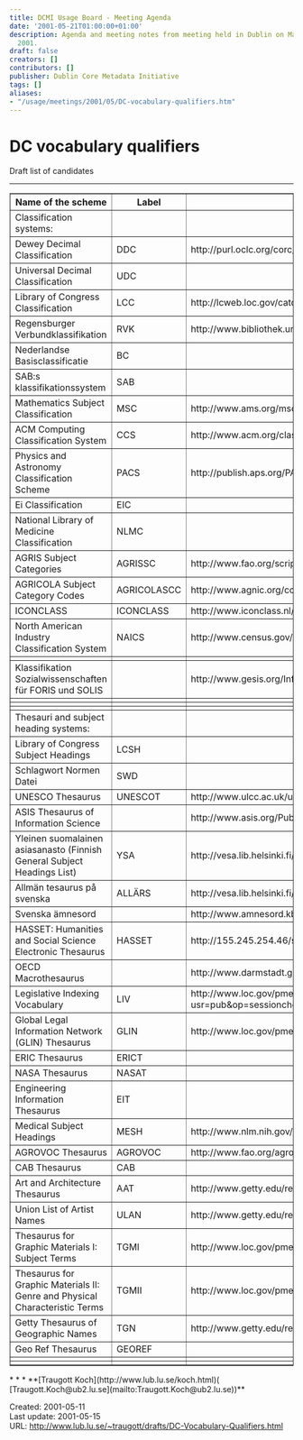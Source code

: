 ```yaml
---
title: DCMI Usage Board - Meeting Agenda
date: '2001-05-21T01:00:00+01:00'
description: Agenda and meeting notes from meeting held in Dublin on May 21 - 22,
  2001.
draft: false
creators: []
contributors: []
publisher: Dublin Core Metadata Initiative
tags: []
aliases:
- "/usage/meetings/2001/05/DC-vocabulary-qualifiers.htm"
---
```


# DC vocabulary qualifiers
Draft list of candidates 
* * *
<center>
<table border="1">
  <tbody>
  <tr>
    <th width="300">Name of the scheme</th>
    <th>Label</th>
    <th>Online access</th>
    <th>Access information</th>
</tr>
  <tr>
    <td width="300">Classification systems:</td>
    <td></td>
</tr>
  <tr>
    <td width="300">Dewey Decimal Classification</td>
    <td width="300">DDC</td>
    <td width="300">http://purl.oclc.org/corc/ Web Dewey</td>
    <td width="300">http://www.oclc.org/dewey/</td>
</tr>
  <tr>
    <td width="300">Universal Decimal Classification</td>
    <td width="300">UDC</td>
    <td width="300"></td>
    <td width="300"></td>
</tr>
  <tr>
    <td width="300">Library of Congress Classification</td>
    <td width="300">LCC</td>
    <td width="300">http://lcweb.loc.gov/catdir/cpso/lcco/lcco.html</td>
    <td width="300"></td>
</tr>
  <tr>
    <td width="300">Regensburger Verbundklassifikation</td>
    <td width="300">RVK</td>
    <td width="300">http://www.bibliothek.uni-regensburg.de/Systematik/rvk_onl.htm</td>
    <td width="300"></td>
</tr>
  <tr>
    <td width="300">Nederlandse Basisclassificatie</td>
    <td width="300">BC</td>
    <td width="300"></td>
    <td width="300"></td>
</tr>
  <tr>
    <td width="300">SAB:s klassifikationssystem</td>
    <td width="300">SAB</td>
</tr>
  <tr>
    <td width="300">Mathematics Subject Classification</td>
    <td width="300">MSC</td>
    <td width="300">http://www.ams.org/msc/ 2000 MSC</td>
    <td width="300"></td>
</tr>
  <tr>
    <td width="300">ACM Computing Classification System</td>
    <td width="300">CCS</td>
    <td width="300">http://www.acm.org/class/1998/</td>
    <td width="300"></td>
</tr>
  <tr>
    <td width="300">Physics and Astronomy Classification Scheme</td>
    <td width="300">PACS</td>
    <td width="300">http://publish.aps.org/PACS/pacsgen.html</td>
    <td width="300"></td>
</tr>
  <tr>
    <td width="300">Ei Classification</td>
    <td width="300">EIC</td>
</tr>
  <tr>
    <td width="300">National Library of Medicine Classification</td>
    <td width="300">NLMC</td>
    <td width="300"></td>
    <td width="300"></td>
</tr>
  <tr>
    <td width="300">AGRIS Subject Categories</td>
    <td width="300">AGRISSC</td>
    <td width="300">http://www.fao.org/scripts/agris/c-categ.htm</td>
</tr>
  <tr>
    <td width="300">AGRICOLA Subject Category Codes</td>
    <td width="300">AGRICOLASCC</td>
    <td width="300">http://www.agnic.org/cc/</td>
</tr>
  <tr>
    <td width="300">ICONCLASS</td>
    <td width="300">ICONCLASS</td>
    <td width="300">http://www.iconclass.nl/brwssrch.htm</td>
    <td width="300"></td>
</tr>
  <tr>
    <td width="300">North American Industry Classification System</td>
    <td width="300">NAICS</td>
    <td width="300">http://www.census.gov/epcd/www/naics.html</td>
    <td width="300"></td>
</tr>
  <tr>
    <td width="300"></td>
    <td width="300"></td>
    <td width="300"></td>
    <td width="300"></td>
</tr>
  <tr>
    <td width="300">Klassifikation Sozialwissenschaften für FORIS und SOLIS</td>
    <td width="300"></td>
    <td width="300">http://www.gesis.org/Information/Rechercheunterst/Klassifikation/index.htm</td>
    <td width="300"></td>
</tr>
  <tr>
    <td width="300"></td>
    <td width="300"></td>
    <td width="300"></td>
    <td width="300"></td>
</tr>
  <tr>
    <td width="300"></td>
    <td width="300"></td>
    <td width="300"></td>
    <td width="300"></td>
</tr>
  <tr>
    <td width="300"></td>
    <td width="300"></td>
    <td width="300"></td>
    <td width="300"></td>
</tr>
  <tr>
    <td width="300">Thesauri and subject heading systems:</td>
    <td></td>
</tr>
  <tr>
    <td width="300">Library of Congress Subject Headings</td>
    <td width="300">LCSH</td>
    <td width="300"></td>
    <td width="300"></td>
</tr>
  <tr>
    <td width="300">Schlagwort Normen Datei</td>
    <td width="300">SWD</td>
    <td width="300"></td>
    <td width="300"></td>
</tr>
  <tr>
    <td width="300">UNESCO Thesaurus</td>
    <td width="300">UNESCOT</td>
    <td width="300">http://www.ulcc.ac.uk/unesco/</td>
    <td width="300"></td>
</tr>
  <tr>
    <td width="300">ASIS Thesaurus of Information Science </td>
    <td width="300"></td>
    <td width="300">http://www.asis.org/Publications/Thesaurus/isframe.htm</td>
    <td width="300"></td>
</tr>
  <tr>
    <td width="300">Yleinen suomalainen asiasanasto (Finnish General Subject 
      Headings List)</td>
    <td width="300">YSA</td>
    <td width="300">http://vesa.lib.helsinki.fi/ysa/index.html</td>
    <td width="300"></td>
</tr>
  <tr>
    <td width="300">Allmän tesaurus på svenska</td>
    <td width="300">ALLÄRS</td>
    <td width="300">http://vesa.lib.helsinki.fi/allars/index.html</td>
    <td width="300"></td>
</tr>
  <tr>
    <td width="300">Svenska ämnesord</td>
    <td width="300"></td>
    <td width="300">http://www.amnesord.kb.se/</td>
    <td width="300"></td>
</tr>
  <tr>
    <td width="300">HASSET: Humanities and Social Science Electronic Thesaurus 
    </td>
    <td width="300">HASSET</td>
    <td width="300">http://155.245.254.46/services/zhasset.html</td>
    <td width="300"></td>
</tr>
  <tr>
    <td width="300">OECD Macrothesaurus</td>
    <td width="300"></td>
    <td width="300">http://www.darmstadt.gmd.de/~probst/thesa/</td>
    <td width="300"></td>
</tr>
  <tr>
    <td width="300">Legislative Indexing Vocabulary</td>
    <td width="300">LIV</td>
    <td width="300">http://www.loc.gov/pmei/lexico?usr=pub&amp;op=sessioncheck&amp;db=LIV&amp;JServSessionIdpmeizone=7cudhd41xd</td>
    <td width="300"></td>
</tr>
  <tr>
    <td width="300">Global Legal Information Network (GLIN) Thesaurus</td>
    <td width="300">GLIN</td>
    <td width="300">http://www.loc.gov/pmei/lexico?usr=pub-3559:0&amp;op=frames&amp;db=GLIN</td>
    <td width="300"></td>
</tr>
  <tr>
    <td width="300">ERIC Thesaurus </td>
    <td width="300">ERICT</td>
    <td width="300"></td>
    <td width="300"></td>
</tr>
  <tr>
    <td width="300">NASA Thesaurus </td>
    <td width="300">NASAT</td>
    <td width="300"></td>
    <td width="300">http://www.sti.nasa.gov/thesfrm1.htm</td>
</tr>
  <tr>
    <td width="300">Engineering Information Thesaurus</td>
    <td width="300">EIT</td>
    <td width="300"></td>
    <td width="300"></td>
</tr>
  <tr>
    <td width="300">Medical Subject Headings</td>
    <td width="300">MESH</td>
    <td width="300">http://www.nlm.nih.gov/mesh/MBrowser.html</td>
    <td width="300"></td>
</tr>
  <tr>
    <td width="300">AGROVOC Thesaurus</td>
    <td width="300">AGROVOC</td>
    <td width="300">http://www.fao.org/agrovoc/</td>
    <td width="300"></td>
</tr>
  <tr>
    <td width="300">CAB Thesaurus</td>
    <td width="300">CAB</td>
    <td width="300"></td>
    <td width="300"></td>
</tr>
  <tr>
    <td width="300">Art and Architecture Thesaurus</td>
    <td width="300">AAT</td>
    <td width="300">http://www.getty.edu/research/tools/vocabulary/aat/index.html</td>
    <td width="300"></td>
</tr>
  <tr>
    <td width="300">Union List of Artist Names </td>
    <td width="300">ULAN</td>
    <td width="300">http://www.getty.edu/research/tools/vocabulary/ulan/index.html</td>
    <td width="300"></td>
</tr>
  <tr>
    <td width="300">Thesaurus for Graphic Materials I: Subject Terms</td>
    <td width="300">TGMI</td>
    <td width="300">http://www.loc.gov/pmei/lexico?usr=pub-3566:0&amp;op=frames&amp;db=TGM_I</td>
    <td width="300"></td>
</tr>
  <tr>
    <td width="300">Thesaurus for Graphic Materials II: Genre and Physical 
      Characteristic Terms</td>
    <td width="300">TGMII</td>
    <td width="300">http://www.loc.gov/pmei/lexico?usr=pub&amp;op=sessioncheck&amp;db=TGM_II</td>
    <td width="300"></td>
</tr>
  <tr>
    <td width="300">Getty Thesaurus of Geographic Names</td>
    <td width="300">TGN</td>
    <td width="300">http://www.getty.edu/research/tools/vocabulary/tgn/index.html</td>
    <td width="300"></td>
</tr>
  <tr>
    <td width="300">Geo Ref Thesaurus</td>
    <td width="300">GEOREF</td>
    <td width="300"></td>
    <td width="300"></td>
</tr>
  <tr>
    <td width="300"></td>
    <td width="300"></td>
    <td width="300"></td>
    <td width="300"></td>
</tr>
  <tr>
    <td width="300"></td>
    <td width="300"></td>
    <td width="300"></td>
    <td width="300"></td>
</tr>
</tbody>
</table>

</center>
* * *
 **[Traugott Koch](http://www.lub.lu.se/koch.html)( [Traugott.Koch@ub2.lu.se](mailto:Traugott.Koch@ub2.lu.se))**   

Created: 2001-05-11  
Last update: 2001-05-15  
URL: http://www.lub.lu.se/~traugott/drafts/DC-Vocabulary-Qualifiers.html


